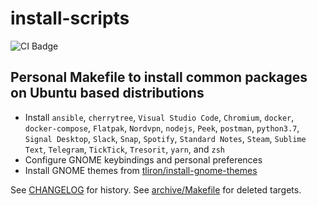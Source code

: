 # install-scripts

![CI Badge](https://github.com/iancleary/install-scripts/workflows/CI/badge.svg)

## Personal Makefile to install common packages on Ubuntu based distributions

- Install `ansible`, `cherrytree`, `Visual Studio Code`, `Chromium`, `docker`, `docker-compose`, `Flatpak`, `Nordvpn`, `nodejs`, `Peek`, `postman`, `python3.7`, `Signal Desktop`, `Slack`, `Snap`, `Spotify`, `Standard Notes`, `Steam`, `Sublime Text`, `Telegram`, `TickTick`, `Tresorit`, `yarn`,  and `zsh`
- Configure GNOME keybindings and personal preferences
- Install GNOME themes from [tliron/install-gnome-themes](https://github.com/tliron/install-gnome-themes)

See [CHANGELOG](CHANGELOG.md) for history.
See [archive/Makefile](archive/Makefile) for deleted targets.
